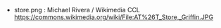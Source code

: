 - store.png : Michael Rivera / Wikimedia CCL https://commons.wikimedia.org/wiki/File:AT%26T_Store,_Griffin.JPG
